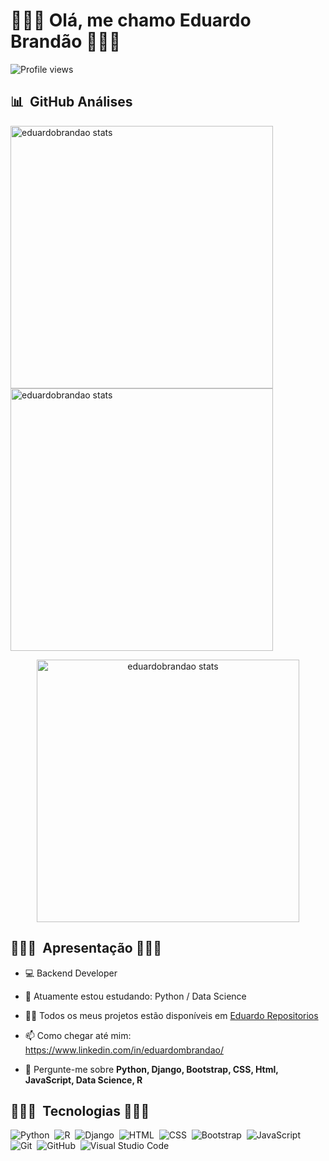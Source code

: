 
<h1 align="left">👨🏿‍💻 Olá, me chamo Eduardo Brandão 👨🏿‍💻</h1>
<p align="left"> <img src="https://komarev.com/ghpvc/?username=eduardobran&color=yellow" alt="Profile views" /> </p>

## 📊 &nbsp;GitHub Análises

<p align="left">
<img width="420em" src="https://github-readme-stats.vercel.app/api?username=eduardobran&show_icons=true&theme=highcontrast" alt="eduardobrandao stats"/>
<img width="420em" src="https://github-readme-streak-stats.herokuapp.com/?user=eduardobran&theme=chartreuse-dark&hide_border=true" alt="eduardobrandao stats"/>
</p>
<p align="center">
<img width="420em" src="https://github-readme-stats.vercel.app/api/top-langs/?username=eduardobran&langs_count=10&layout=compact&theme=highcontrast" alt="eduardobrandao stats"/>
</p>

## 👨🏿‍💻 &nbsp;Apresentação 👨🏿‍💻

- 💻 Backend Developer 

- 🌱 Atuamente estou estudando: Python / Data Science

- 👨‍💻 Todos os meus projetos estão disponíveis em [Eduardo Repositorios](https://github.com/EduardoBran?tab=repositories)

- 📫 Como chegar até mim: https://www.linkedin.com/in/eduardombrandao/

- 💬 Pergunte-me sobre **Python, Django, Bootstrap, CSS, Html, JavaScript, Data Science, R**

## 👨🏿‍💻 &nbsp;Tecnologias 👨🏿‍💻

![Python](https://img.shields.io/badge/-Python-05122A?style=flat&logo=python)&nbsp;
![R](https://img.shields.io/badge/-R-05122A?style=flat&logo=r)&nbsp; 
![Django](https://img.shields.io/badge/-Django-05122A?style=flat&logo=django)&nbsp; 
![HTML](https://img.shields.io/badge/-HTML-05122A?style=flat&logo=HTML5)&nbsp;
![CSS](https://img.shields.io/badge/-CSS-05122A?style=flat&logo=CSS3&logoColor=1572B6)&nbsp;
![Bootstrap](https://img.shields.io/badge/-Bootstrap-05122A?style=flat&logo=bootstrap)&nbsp;
![JavaScript](https://img.shields.io/badge/-JavaScript-05122A?style=flat&logo=javascript)&nbsp;
![Git](https://img.shields.io/badge/-Git-05122A?style=flat&logo=git)&nbsp;
![GitHub](https://img.shields.io/badge/-GitHub-05122A?style=flat&logo=github)&nbsp;
![Visual Studio Code](https://img.shields.io/badge/-Visual%20Studio%20Code-05122A?style=flat&logo=visual-studio-code&logoColor=007ACC)&nbsp;
